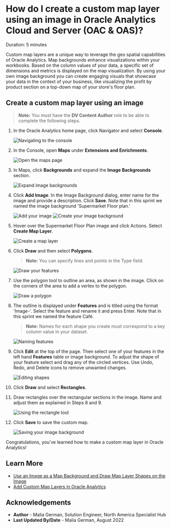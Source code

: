 # How do I create a custom map layer using an image in Oracle Analytics Cloud and Server (OAC & OAS)?
Duration: 5 minutes

Custom map layers are a unique way to leverage the geo spatial capabilities of Oracle Analytics.
Map backgrounds enhance visualizations within your workbooks. Based on the column values of your data, a specific set of dimensions and metrics is displayed on the map visualization. By using your own image background you can create engaging visuals that showcase your data in the context of your business, like visualizing the profit by product section on a top-down map of your store's floor plan.


## Create a custom map layer using an image
>**Note:** You must have the **DV Content Author** role to be able to complete the following steps.

1. In the Oracle Analytics home page, click Navigator and select **Console**.

    ![Navigating to the console](images/navigate-to-console.png)

2. In the Console, open **Maps** under **Extensions and Enrichments**.

    ![Open the maps page](images/open-maps.png)

3. In Maps, click **Backgrounds** and expand the **Image Backgrounds** section.

    ![Expand image backgrounds](images/expand-image-backgrounds.png)

4. Click **Add Image**. In the Image Background dialog, enter name for the image and provide a description. Click **Save**. Note that in this sprint we named the image background 'Supermarket Floor plan.'

    ![Add your image](images/add-image.png)
    ![Create your image background](images/import-image.png)

5. Hover over the Supermarket Floor Plan image and click Actions. Select **Create Map Layer**.

    ![Create a map layer](images/create-map-layer.png)

6. Click **Draw** and then select  **Polygons**.
    >**Note:** You can specify lines and points in the Type field.

    ![Draw your features](images/draw-tab.png)

7. Use the polygon tool to outline an area, as shown in the image. Click on the corners of the area to add a vertex to the polygon.

    ![Draw a polygon](images/draw-a-polygon.png)

8.  The outline is displayed under **Features** and is titled using the format 'Image-<number>'. Select the feature and rename it and press Enter. Note that in this sprint we named the feature Café.
    >**Note:** Names for each shape you create must correspond to a key column value in your dataset.

    ![Naming features](images/name-feature.png)

9.  Click **Edit** at the top of the page. Then select one of your features in the left hand **Features** table or image background. To adjust the shape of your feature select and drag any of the circled vertices. Use Undo, Redo, and Delete icons to remove unwanted changes.

    ![Editing shapes](images/edit-shape.png)

10. Click **Draw** and select **Rectangles**.

11. Draw rectangles over the rectangular sections in the image. Name and adjust them as explained in Steps 8 and 9.

    ![Using the rectangle tool](images/add-more-features.png)

12. Click **Save** to save the custom map.

    ![Saving your image background](images/save-map.png)

Congratulations, you've learned how to make a custom map layer in Oracle Analytics!

## Learn More

* [Use an Image as a Map Background and Draw Map Layer Shapes on the Image](https://docs.oracle.com/en/cloud/paas/analytics-cloud/acubi/add-custom-map-layers.html)
* [Add Custom Map Layers in Oracle Analytics](https://www.youtube.com/watch?v=-tDUDMek7qA&ab_channel=OracleLearning)

## Acknowledgements
* **Author** - Malia German, Solution Engineer, North America Specialist Hub
* **Last Updated By/Date** - Malia German, August 2022
